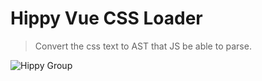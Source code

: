 # Hippy Vue CSS Loader

> Convert the css text to AST that JS be able to parse.

![Hippy Group](https://img.shields.io/badge/group-Hippy-blue.svg)
